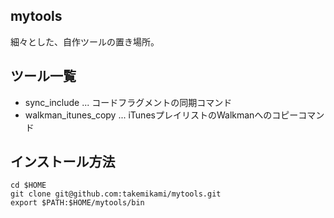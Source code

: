 mytools
---

細々とした、自作ツールの置き場所。

## ツール一覧

- sync_include ... コードフラグメントの同期コマンド
- walkman_itunes_copy ... iTunesプレイリストのWalkmanへのコピーコマンド

## インストール方法

```
cd $HOME
git clone git@github.com:takemikami/mytools.git
export $PATH:$HOME/mytools/bin
```
